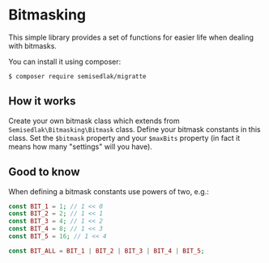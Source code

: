 Bitmasking
==========

This simple library provides a set of functions for easier life when dealing with bitmasks.

You can install it using composer:

```shell
$ composer require semisedlak/migratte
```

## How it works

Create your own bitmask class which extends from `Semisedlak\Bitmasking\Bitmask` class. Define your bitmask constants in this class. Set the `$bitmask` property and your `$maxBits` property (in fact it means how many "settings" will you have).

## Good to know

When defining a bitmask constants use powers of two, e.g.:

```php
const BIT_1 = 1; // 1 << 0
const BIT_2 = 2; // 1 << 1
const BIT_3 = 4; // 1 << 2
const BIT_4 = 8; // 1 << 3
const BIT_5 = 16; // 1 << 4

const BIT_ALL = BIT_1 | BIT_2 | BIT_3 | BIT_4 | BIT_5;
```
